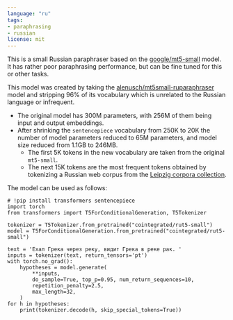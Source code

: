 ```yaml
---
language: "ru"
tags:
- paraphrasing
- russian
license: mit
---
```


This is a small Russian paraphraser based on the [google/mt5-small](https://huggingface.co/google/mt5-small) model. 
It has rather poor paraphrasing performance, but can be fine tuned for this or other tasks.

This model was created by taking the [alenusch/mt5small-ruparaphraser](https://huggingface.co/alenusch/mt5small-ruparaphraser) model and stripping 96% of its vocabulary which is unrelated to the Russian language or infrequent.

* The original model has 300M parameters, with 256M of them being input and output embeddings. 
* After shrinking the `sentencepiece` vocabulary from 250K to 20K the number of model parameters reduced to 65M parameters, and model size reduced from 1.1GB to 246MB.
   * The first 5K tokens in the new vocabulary are taken from the original `mt5-small`.
   * The next 15K tokens are the most frequent tokens obtained by tokenizing a Russian web corpus from the [Leipzig corpora collection](https://wortschatz.uni-leipzig.de/en/download/Russian).

The model can be used as follows:
```
# !pip install transformers sentencepiece
import torch
from transformers import T5ForConditionalGeneration, T5Tokenizer

tokenizer = T5Tokenizer.from_pretrained("cointegrated/rut5-small")
model = T5ForConditionalGeneration.from_pretrained("cointegrated/rut5-small")

text = 'Ехал Грека через реку, видит Грека в реке рак. '
inputs = tokenizer(text, return_tensors='pt')
with torch.no_grad():
    hypotheses = model.generate(
        **inputs, 
        do_sample=True, top_p=0.95, num_return_sequences=10, 
        repetition_penalty=2.5,
        max_length=32,
    )
for h in hypotheses:
    print(tokenizer.decode(h, skip_special_tokens=True))
```
